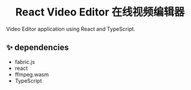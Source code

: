 
<h1 align="center">React Video Editor 在线视频编辑器</h1>

Video Editor application using React and TypeScript.

## ✨ dependencies
* fabric.js
* react
* ffmpeg.wasm
* TypeScript

